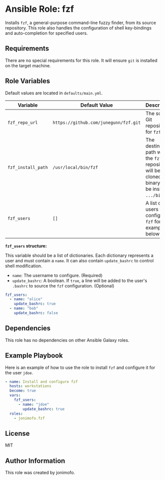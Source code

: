 # Ansible Role: fzf

Installs `fzf`, a general-purpose command-line fuzzy finder, from its source repository. This role also handles the configuration of shell key-bindings and auto-completion for specified users.

## Requirements

There are no special requirements for this role. It will ensure `git` is installed on the target machine.

## Role Variables

Default values are located in `defaults/main.yml`.

| Variable | Default Value | Description |
|---|---|---|
| `fzf_repo_url` | `https://github.com/junegunn/fzf.git` | The source Git repository for `fzf`. |
| `fzf_install_path` | `/usr/local/bin/fzf` | The destination path where the `fzf` repository will be cloned. The binary will be inside `.../bin/`. |
| `fzf_users` | `[]` | A list of users to configure `fzf` for. See example below. |

**`fzf_users` structure:**

This variable should be a list of dictionaries. Each dictionary represents a user and must contain a `name`. It can also contain `update_bashrc` to control shell modification.

* `name`: The username to configure. (Required)
* `update_bashrc`: A boolean. If `true`, a line will be added to the user's `.bashrc` to source the `fzf` configuration. (Optional)

```yaml
fzf_users:
  - name: "alice"
    update_bashrc: true
  - name: "bob"
    update_bashrc: false
```

## Dependencies

This role has no dependencies on other Ansible Galaxy roles.

## Example Playbook

Here is an example of how to use the role to install `fzf` and configure it for the user `jdoe`.

```yaml
- name: Install and configure fzf
  hosts: workstations
  become: true
  vars:
    fzf_users:
      - name: "jdoe"
        update_bashrc: true
  roles:
    - jonimofo.fzf
```

## License

MIT

## Author Information

This role was created by jonimofo.